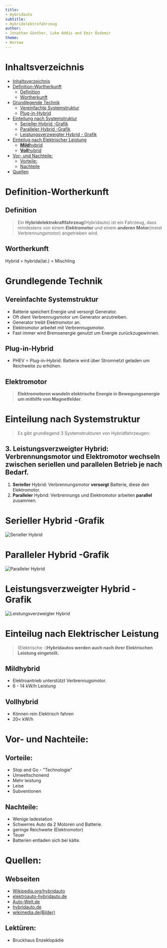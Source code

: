 ```yaml
---
title:
- Hybridauto
subtitle:
- Hybridelektrofahrzeug
author:
- Jonathan Günther, Luke Addis und Emir Özdemir
theme:
- Warsaw
---
```


# Inhaltsverzeichnis

   * [Inhaltsverzeichnis](#inhaltsverzeichnis)
   * [Definition-Wortherkunft](#definition-wortherkunft)
      * [Definition](#definition)
      * [Wortherkunft](#wortherkunft)
   * [Grundlegende Technik](#grundlegende-technik)
      * [Vereinfachte Systemstruktur](#vereinfachte-systemstruktur)
      * [Plug-in-Hybrid](#plug-in-hybrid)
   * [Einteilung nach Systemstruktur](#einteilung-nach-systemstruktur)
      * [Serieller Hybrid -Grafik](#serieller-hybrid--grafik)
      * [Paralleler Hybrid -Grafik](#paralleler-hybrid--grafik)
      * [Leistungsverzweigter Hybrid - Grafik](#leistungsverzweigter-hybrid---grafik)
   * [Einteilug nach Elektrischer Leistung](#einteilug-nach-elektrischer-leistung)
      * [<strong>Mild</strong>hybrid](#mildhybrid)
      * [<strong>Voll</strong>hybrid](#vollhybrid)
   * [Vor- und Nachteile:](#vor--und-nachteile)
      * [Vorteile:](#vorteile)
      * [Nachteile](#nachteile)
   * [Quellen](#quellen)



# Definition-Wortherkunft
## Definition

> Ein **Hybridelektrokraftfahrzeug**(Hybridauto) ist ein Fahrzeug, dass mindestens von einem **Elektromotor** und einem **anderen Motor**(meist Verbrennungsmotor) angetrieben wird.


## Wortherkunft

Hybrid = hybrida(lat.) = Mischling

# Grundlegende Technik

## Vereinfachte Systemstruktur
- Batterie speichert Energie und versorgt Generator.
- Oft dient Verbrennugsmotor um Generator anzutreiben.
- Generator treibt Elektromotor an. 
- Elektromotor arbeitet mit Verbrennugsmotor.
- Fast immer wird Bremsenergie genutzt um Energie zurückzugewinnen.

## Plug-in-Hybrid
- PHEV = Plug-in-Hybrid: Batterie wird über Stromnetzt geladen um Reichweite zu erhöhen.

## Elektromotor 
 > **Elektromotoren wandeln elektrische Energie in Bewegungsenergie um mithilfe von Magnetfelder**. 

# Einteilung nach Systemstruktur
> Es gibt grundlegend 3 Systemstrukturen von Hybridfahrzeugen:

## 3. **Leistungsverzweigter** Hybrid: Verbrennungsmotor und Elektromotor wechseln zwischen seriellen und parallelen Betrieb je nach **Bedarf**.
 1. **Serieller** Hybrid: Verbrennungsmotor **versorgt** Batterie, diese den Elektromotor.
 2. **Paralleler** Hybrid: Verbrennungs und Elektromotor arbeiten **parallel** zusammen.

# Serieller Hybrid -Grafik
![Serieller Hybrid](img/serieller.jpg)

# Paralleler Hybrid -Grafik
![Paralleler Hybrid](img/paralleler.jpg)

# Leistungsverzweigter Hybrid - Grafik
![Leistungsverzweigter Hybrid](img/leistungsverzweigter.jpg)


# Einteilug nach Elektrischer Leistung

  > (Elektrische -)**Hybridautos werden auch nach ihrer Elektrischen Leistung eingeteilt.**


## **Mild**hybrid 
  - Elektroantrieb unterstützt Verbrennugsmotor.
  - 6 - 14 kW/h Leistung

## **Voll**hybrid 
  - Können rein Elektrisch fahren 
  - 20< kW/h

# Vor- und Nachteile: 

## Vorteile: 

- Stop and Go - "Technologie"
- Umweltschonend 
- Mehr leistung
- Leise
- Subventionen

## Nachteile:

- Wenige ladestation
- Schwerres Auto da 2 Motoren und Batterie.
- geringe Reichweite (Elektromotor)
- Teuer
- Batterien entladen sich bei kälte.

# Quellen:
## Webseiten
- [Wikipedia.org/hybridauto](https://de.wikipedia.org/wiki/Hybridelektrokraftfahrzeug)
- [elektroauto-hybridauto.de](http://www.elektroauto-hybridauto.de)
- [Auto-Welt.de](https://www.die-auto-welt.de/ratgeber/hybridfahrzeuge-vor-und-nachteile)
- [hybridauto.de](hybridauto.de)
- [wikimedia.de(Bilder)](commons.wikimedia.org/wiki/File:Prius2004.JPG)

## Lektüren:
  - Bruckhaus Enzeklopädie
